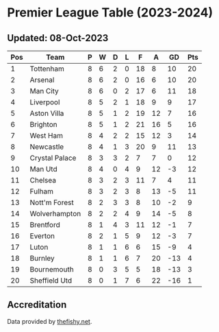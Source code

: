 # Premier League Table (2023-2024)
## Updated: 08-Oct-2023

| Pos | Team | P | W | D | L | F | A | GD | Pts |
| --- | --- | --- | --- | --- | --- | --- | --- | --- | --- |
| 1 | Tottenham | 8 | 6 | 2 | 0 | 18 | 8 | 10 | 20 |
| 2 | Arsenal | 8 | 6 | 2 | 0 | 16 | 6 | 10 | 20 |
| 3 | Man City | 8 | 6 | 0 | 2 | 17 | 6 | 11 | 18 |
| 4 | Liverpool | 8 | 5 | 2 | 1 | 18 | 9 | 9 | 17 |
| 5 | Aston Villa | 8 | 5 | 1 | 2 | 19 | 12 | 7 | 16 |
| 6 | Brighton | 8 | 5 | 1 | 2 | 21 | 16 | 5 | 16 |
| 7 | West Ham | 8 | 4 | 2 | 2 | 15 | 12 | 3 | 14 |
| 8 | Newcastle | 8 | 4 | 1 | 3 | 20 | 9 | 11 | 13 |
| 9 | Crystal Palace | 8 | 3 | 3 | 2 | 7 | 7 | 0 | 12 |
| 10 | Man Utd | 8 | 4 | 0 | 4 | 9 | 12 | -3 | 12 |
| 11 | Chelsea | 8 | 3 | 2 | 3 | 11 | 7 | 4 | 11 |
| 12 | Fulham | 8 | 3 | 2 | 3 | 8 | 13 | -5 | 11 |
| 13 | Nott'm Forest | 8 | 2 | 3 | 3 | 8 | 10 | -2 | 9 |
| 14 | Wolverhampton | 8 | 2 | 2 | 4 | 9 | 14 | -5 | 8 |
| 15 | Brentford | 8 | 1 | 4 | 3 | 11 | 12 | -1 | 7 |
| 16 | Everton | 8 | 2 | 1 | 5 | 9 | 12 | -3 | 7 |
| 17 | Luton | 8 | 1 | 1 | 6 | 6 | 15 | -9 | 4 |
| 18 | Burnley | 8 | 1 | 1 | 6 | 7 | 20 | -13 | 4 |
| 19 | Bournemouth | 8 | 0 | 3 | 5 | 5 | 18 | -13 | 3 |
| 20 | Sheffield Utd | 8 | 0 | 1 | 7 | 6 | 22 | -16 | 1 |

## Accreditation 

Data provided by [thefishy.net](https://www.thefishy.net/).